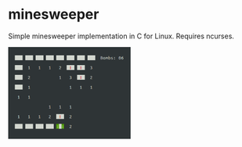 minesweeper
===========

Simple minesweeper implementation in C for Linux. Requires ncurses.

<img src="img/minesweeper.png" alt="Minesweeper" width="250px">
